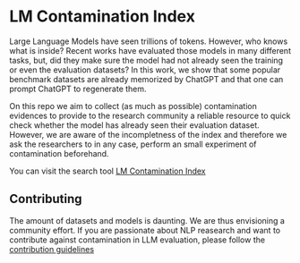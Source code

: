 # LM Contamination Index

Large Language Models have seen trillions of tokens. However, who knows what is inside? Recent works have evaluated those models in many different tasks, but, did they make sure the model had not already seen the training or even the evaluation datasets? In this work, we show that some popular benchmark datasets are already memorized by ChatGPT and that one can prompt ChatGPT to regenerate them.

On this repo we aim to collect (as much as possible) contamination evidences to provide to the research community a reliable resource to quick check whether the model has already seen their evaluation dataset. However, we are aware of the incompletness of the index and therefore we ask the researchers to in any case, perform an small experiment of contamination beforehand.

You can visit the search tool [LM Contamination Index](https://hitz-zentroa.github.io/lm-contamination/)

## Contributing
The amount of datasets and models is daunting. We are thus envisioning a community effort. If you are passionate about NLP reasearch and want to contribute against contamination in LLM evaluation, please follow the [contribution guidelines](CONTRIBUTING.md)